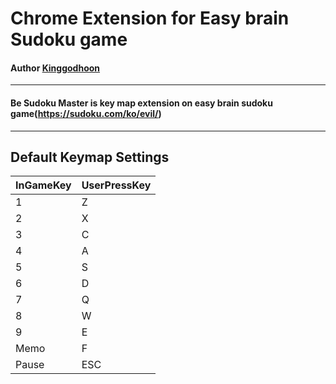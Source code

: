 Chrome Extension for Easy brain Sudoku game
=======

#### Author [Kinggodhoon](https://github.com/kinggodhoon)

---------------------------------------
#### Be Sudoku Master is key map extension on easy brain sudoku game(https://sudoku.com/ko/evil/)
---------------------------------------
## **Default Keymap Settings**

| InGameKey | UserPressKey |
| --- | --- |
| 1 | Z |
| 2 | X |
| 3 | C |
| 4 | A |
| 5 | S |
| 6 | D |
| 7 | Q |
| 8 | W |
| 9 | E |
| Memo | F |
| Pause | ESC |
